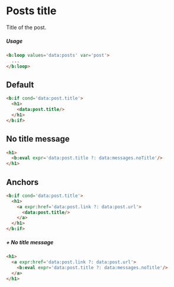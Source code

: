 <!--
@@@title:Posts title@@@
@@@section:Snippets@@@
-->

# Posts title

Title of the post.

##### Usage

```html
<b:loop values='data:posts' var='post'>
  ...
</b:loop>
```


## Default

```html
<b:if cond='data:post.title'>
  <h1>
    <data:post.title/>
  </h1>
</b:if>
```


## No title message

```html
<h1>
  <b:eval expr='data:post.title ?: data:messages.noTitle'/>
</h1>
```


## Anchors

```html
<b:if cond='data:post.title'>
  <h1>
    <a expr:href='data:post.link ?: data:post.url'>
      <data:post.title/>
    </a>
  </h1>
</b:if>
```

##### + No title message

```html
<h1>
  <a expr:href='data:post.link ?: data:post.url'>
    <b:eval expr='data:post.title ?: data:messages.noTitle'/>
  </a>
</h1>
```
